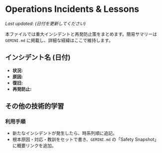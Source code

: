 # Operations Incidents & Lessons

*Last updated: (日付を更新してください)*

本ファイルでは重大インシデントと再発防止策をまとめます。簡易サマリーは `GEMINI.md` に掲載し、詳細な経緯はここで維持します。

## インシデント名 (日付)
- **状況:** 
- **原因:** 
- **復旧:** 
- **再発防止:** 

## その他の技術的学習

### 利用手順
- 新たなインシデントが発生したら、時系列順に追記。
- 根本原因・対応・教訓をセットで書き、`GEMINI.md` の「Safety Snapshot」に概要リンクを追加。

